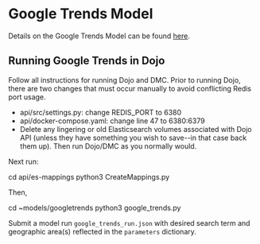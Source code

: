 # Google Trends Model

Details on the Google Trends Model can be found [here](https://github.com/jataware/open-indicators/tree/master/google-trends).

## Running Google Trends in Dojo

Follow all instructions for running Dojo and DMC. Prior to running Dojo, there are two changes that must occur manually to avoid conflicting Redis port usage.

- api/src/settings.py: change REDIS_PORT to 6380
- api/docker-compose.yaml: change line 47 to 6380:6379
- Delete any lingering or old Elasticsearch volumes associated with Dojo API (unless they have something you wish to save--in that case back them up).
Then run Dojo/DMC as you normally would.

Next run:

cd api/es-mappings
python3 CreateMappings.py

Then,

cd ~models/googletrends
python3 google_trends.py

Submit a model run `google_trends_run.json` with desired search term and geographic area(s) reflected in the `parameters` dictionary.